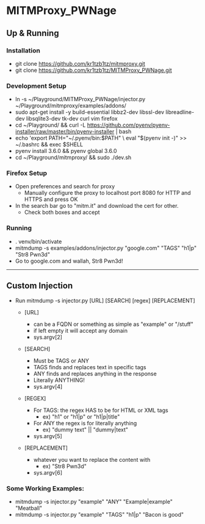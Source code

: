 # MITMProxy_PWNage

## Up & Running

### Installation

- git clone https://github.com/kr1tzb1tz/mitmproxy.git
- git clone https://github.com/kr1tzb1tz/MITMProxy_PWNage.git

### Development Setup

- ln -s ~/Playground/MITMProxy_PWNage/injector.py ~/Playground/mitmproxy/examples/addons/
- sudo apt-get install -y build-essential libbz2-dev libssl-dev libreadline-dev libsqlite3-dev tk-dev curl vim firefox
- cd ~/Playground/ && curl -L https://github.com/pyenv/pyenv-installer/raw/master/bin/pyenv-installer | bash
- echo 'export PATH="~/.pyenv/bin:$PATH" \
  eval "$(pyenv init -)" >> ~/.bashrc && exec $SHELL
- pyenv install 3.6.0 && pyenv global 3.6.0
- cd ~/Playground/mitmproxy/ && sudo ./dev.sh

### Firefox Setup

- Open preferences and search for proxy
  - Manually configure the proxy to localhost port 8080 for HTTP and HTTPS and press OK
- In the search bar go to "mitm.it" and download the cert for other.
  - Check both boxes and accept

### Running

- . venv/bin/activate
- mitmdump -s examples/addons/injector.py "google.com" "TAGS" "h1|p" "Str8 Pwn3d"
- Go to google.com and wallah, Str8 Pwn3d!

---

## Custom Injection

- Run mitmdump -s injector.py [URL] [SEARCH] [regex] [REPLACEMENT]

  - [URL]

    - can be a FQDN or something as simple as "example" or "/stuff"
    - if left empty it will accept any domain
    - sys.argv[2]

  - [SEARCH]

    - Must be TAGS or ANY
    - TAGS finds and replaces text in specific tags
    - ANY finds and replaces anything in the response
    - Literally ANYTHING!
    - sys.argv[4]

  - [REGEX]

    - For TAGS: the regex HAS to be for HTML or XML tags
      - ex) "h1" or "h1|p" or "h1|p|title"
    - For ANY the regex is for literally anything
      - ex) "dummy text" || "dummy|text"
    - sys.argv[5]

  - [REPLACEMENT]
    - whatever you want to replace the content with
      - ex) "Str8 Pwn3d"
    - sys.argv[6]

### Some Working Examples:

- mitmdump -s injector.py "example" "ANY" "Example|example" "Meatball"
- mitmdump -s injector.py "example" "TAGS" "h1|p" "Bacon is good"
